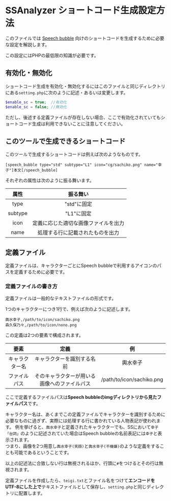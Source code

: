 # SSAnalyzer ショートコード生成設定方法

このファイルでは
[Speech bubble](https://ja.wordpress.org/plugin/speech-bubble/)
向けのショートコードを生成するために必要な設定を解説します。

この設定にはPHPの最低限の知識が必要です。

## 有効化・無効化

ショートコード生成を有効化・無効化するにはこのファイルと同じディレクトリにある``setting.php``に次のように記述・あるいは変更します。

```php
$enable_sc = true;  //有効化
$enable_sc = false; //無効化
```

ただし、後述する定義ファイルが存在しない場合、ここで有効化されていてもショートコード生成は利用できないことに注意してください。

## このツールで生成できるショートコード

このツールで生成するショートコードは例えば次のようなものです。

```
[speech_bubble type="std" subtype="L1" icon="cg/sachiko.png" name="幸子"]本文[/speech_bubble]
```

それぞれの属性は次のように振る舞います。

|属性|振る舞い|
|:--:|:--:|
|type|"std"に固定|
|subtype|"L1"に固定|
|icon|定義に応じた適切な画像ファイルを出力|
|name|処理する行に記載されたものを出力|

## 定義ファイル

定義ファイルは、キャラクターごとにSpeech bubbleで利用するアイコンのパスを定義するために必要です。

### 定義ファイルの書き方

定義ファイルは一般的なテキストファイルの形式です。

1つのキャラクターにつき1行で、例えば次のように記述します。

```
輿水幸子,/path/to/icon/sachiko.png
森久保乃々,/path/to/icon/nono.png
```

この定義は2つの要素で構成されます。

|要素|定義|例|
|:--:|:--:|:--:|
|キャラクター名|キャラクターを識別する名前|輿水幸子|
|ファイルパス|そのキャラクターが用いる画像へのファイルパス|/path/to/icon/sachiko.png|

ここで定義するファイルパスは**Speech bubbleのimgディレクトリから見たファイルパス**です。

キャラクター名は、あくまでこの定義ファイルでキャラクターを識別するために必要なものに過ぎず、実際には処理する行に書かれている人物表記が使われます。
例を挙げると、``輿水幸子``と定義されたキャラクターでも、SSにおいて``幸子「台詞」``のように記述されていた場合はSpeech bubbleの名前表記には``幸子``と表示されます。  
つまり、画像を2つ用意し``輿水幸子(笑顔)``と``輿水幸子(不機嫌)``のような定義をすることも可能であるということです。

以上の記述法に合致しない行は無視されるほか、行頭に``#``をつけるとその行は無視されます。

定義ファイルを作成したら、``teigi.txt``とファイル名をつけて**エンコードをUTF-8にした上で**テキストファイルとして保存し、``setting.php``と同じディレクトリに配置します。
